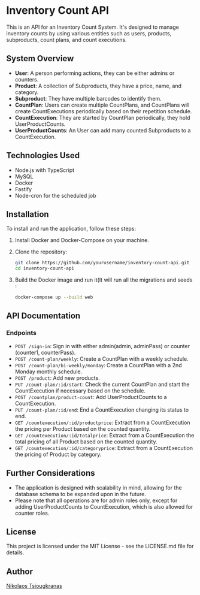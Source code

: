 # Inventory Count API

This is an API for an Inventory Count System. It's designed to manage inventory counts by using various entities such as users, products, subproducts, count plans, and count executions. 

## System Overview

- **User**: A person performing actions, they can be either admins or counters.
- **Product**: A collection of Subproducts, they have a price, name, and category.
- **Subproduct**: They have multiple barcodes to identify them.
- **CountPlan**: Users can create multiple CountPlans, and CountPlans will create CountExecutions periodically based on their repetition schedule.
- **CountExecution**: They are started by CountPlan periodically, they hold UserProductCounts.
- **UserProductCounts**: An User can add many counted Subproducts to a CountExecution.

## Technologies Used

- Node.js with TypeScript
- MySQL
- Docker
- Fastify
- Node-cron for the scheduled job

## Installation

To install and run the application, follow these steps:

1. Install Docker and Docker-Compose on your machine.
2. Clone the repository:

    ```bash
    git clone https://github.com/yourusername/inventory-count-api.git
    cd inventory-count-api
    ```

3. Build the Docker image and run it(It will run all the migrations and seeds :

    ```bash
    docker-compose up --build web
    ```

## API Documentation

### Endpoints

- `POST /sign-in`: Sign in with either admin(admin, adminPass) or counter (counter1, counterPass).
- `POST /count-plan/weekly`: Create a CountPlan with a weekly schedule.
- `POST /count-plan/bi-weekly/monday`: Create a CountPlan with a 2nd Monday monthly schedule.
- `POST /product`: Add new products.
- `PUT /count-plan/:id/start`: Check the current CountPlan and start the CountExecution if necessary based on the schedule.
- `POST /countplan/product-count`: Add UserProductCounts to a CountExecution.
- `PUT /count-plan/:id/end`: End a CountExecution changing its status to end.
- `GET /countexecution/:id/productprice`: Extract from a CountExecution the pricing per Product based on the counted quantity.
- `GET /countexecution/:id/totalprice`: Extract from a CountExecution the total pricing of all Product based on the counted quantity.
- `GET /countexecution/:id/categoryprice`: Extract from a CountExecution the pricing of Product by category.

## Further Considerations

- The application is designed with scalability in mind, allowing for the database schema to be expanded upon in the future.
- Please note that all operations are for admin roles only, except for adding UserProductCounts to CountExecution, which is also allowed for counter roles.

## License

This project is licensed under the MIT License - see the LICENSE.md file for details.

## Author

[Nikolaos Tsiougkranas](https://github.com/Nikos-Tsiougranas)
